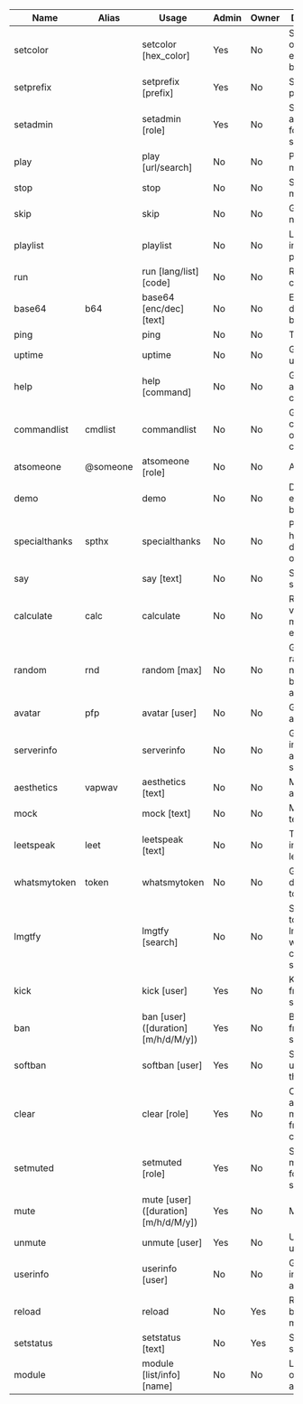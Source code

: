 | Name          | Alias    | Usage                               | Admin | Owner | Description                                         |
|---------------|----------|-------------------------------------|-------|-------|-----------------------------------------------------|
| setcolor      |          | setcolor [hex_color]                | Yes   | No    | Set the color of the embeds sent by the bot         |
| setprefix     |          | setprefix [prefix]                  | Yes   | No    | Set the bot's prefix                                |
| setadmin      |          | setadmin [role]                     | Yes   | No    | Set the admin role for the server                   |
| play          |          | play [url/search]                   | No    | No    | Play some music                                     |
| stop          |          | stop                                | No    | No    | Stop playing music                                  |
| skip          |          | skip                                | No    | No    | Go to the next song                                 |
| playlist      |          | playlist                            | No    | No    | List all songs in the playlist                      |
| run           |          | run [lang/list] [code]              | No    | No    | Run some code                                       |
| base64        | b64      | base64 [enc/dec] [text]             | No    | No    | Encode or decode base64                             |
| ping          |          | ping                                | No    | No    | Test the bot                                        |
| uptime        |          | uptime                              | No    | No    | Get the bot's uptime                                |
| help          |          | help [command]                      | No    | No    | Get help about a command                            |
| commandlist   | cmdlist  | commandlist                         | No    | No    | Get the complete list of commands                   |
| atsomeone     | @someone | atsomeone [role]                    | No    | No    | At someone                                          |
| demo          |          | demo                                | No    | No    | Demo for my embed builder                           |
| specialthanks | spthx    | specialthanks                       | No    | No    | People that helped the development of the bot       |
| say           |          | say [text]                          | No    | No    | Say something                                       |
| calculate     | calc     | calculate                           | No    | No    | Return the value for a math expression              |
| random        | rnd      | random [max]                        | No    | No    | Get a random number between 0 and Max               |
| avatar        | pfp      | avatar [user]                       | No    | No    | Get a user's avatar                                 |
| serverinfo    |          | serverinfo                          | No    | No    | Get information about the server                    |
| aesthetics    | vapwav   | aesthetics [text]                   | No    | No    | Make text aesthetic                                 |
| mock          |          | mock [text]                         | No    | No    | Mock some text                                      |
| leetspeak     | leet     | leetspeak [text]                    | No    | No    | Turn text into leetspeak                            |
| whatsmytoken  | token    | whatsmytoken                        | No    | No    | Get your discord token                              |
| lmgtfy        |          | lmgtfy [search]                     | No    | No    | Send a link to lmgtfy.com with a custom search term |
| kick          |          | kick [user]                         | Yes   | No    | Kick a user from the server                         |
| ban           |          | ban [user] ([duration][m/h/d/M/y])  | Yes   | No    | Ban a user from the server                          |
| softban       |          | softban [user]                      | Yes   | No    | Softbans a user from the server                     |
| clear         |          | clear [role]                        | Yes   | No    | Clears an amount of message from the channel        |
| setmuted      |          | setmuted [role]                     | Yes   | No    | Set the muted role for the server                   |
| mute          |          | mute [user] ([duration][m/h/d/M/y]) | Yes   | No    | Mute a user                                         |
| unmute        |          | unmute [user]                       | Yes   | No    | Unmute a user                                       |
| userinfo      |          | userinfo [user]                     | No    | No    | Get information about a user                        |
| reload        |          | reload                              | No    | Yes   | Reload the bot's modules                            |
| setstatus     |          | setstatus [text]                    | No    | Yes   | Set the bot's status                                |
| module        |          | module [list/info] [name]           | No    | No    | List modules or get info about one                  |
